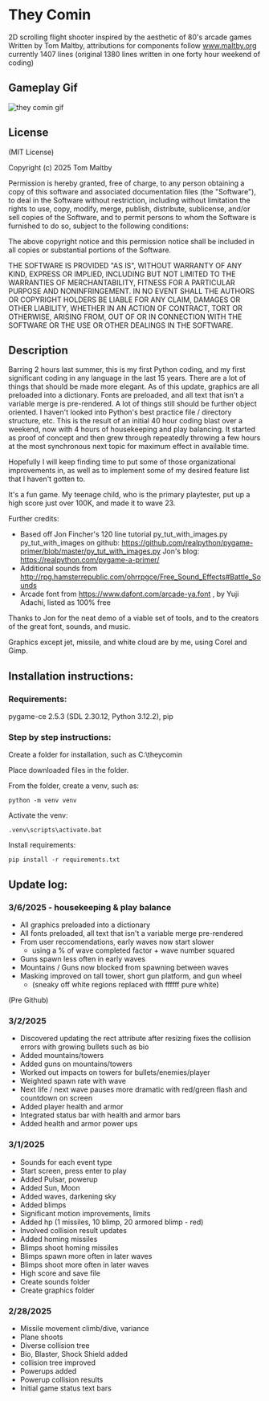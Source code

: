 # They Comin

2D scrolling flight shooter inspired by the aesthetic of 80's arcade games
Written by Tom Maltby, attributions for components follow
www.maltby.org
currently 1407 lines (original 1380 lines written in one forty hour weekend of coding)

## Gameplay Gif

![they comin gif](https://github.com/user-attachments/assets/739a6257-07a0-4942-954c-34ba4292b26a)

## License

(MIT License)

Copyright (c) 2025 Tom Maltby

Permission is hereby granted, free of charge, to any person obtaining a copy
of this software and associated documentation files (the "Software"), to deal
in the Software without restriction, including without limitation the rights
to use, copy, modify, merge, publish, distribute, sublicense, and/or sell
copies of the Software, and to permit persons to whom the Software is
furnished to do so, subject to the following conditions:

The above copyright notice and this permission notice shall be included in all
copies or substantial portions of the Software.

THE SOFTWARE IS PROVIDED "AS IS", WITHOUT WARRANTY OF ANY KIND, EXPRESS OR
IMPLIED, INCLUDING BUT NOT LIMITED TO THE WARRANTIES OF MERCHANTABILITY,
FITNESS FOR A PARTICULAR PURPOSE AND NONINFRINGEMENT. IN NO EVENT SHALL THE
AUTHORS OR COPYRIGHT HOLDERS BE LIABLE FOR ANY CLAIM, DAMAGES OR OTHER
LIABILITY, WHETHER IN AN ACTION OF CONTRACT, TORT OR OTHERWISE, ARISING FROM,
OUT OF OR IN CONNECTION WITH THE SOFTWARE OR THE USE OR OTHER DEALINGS IN THE
SOFTWARE.

## Description

Barring 2 hours last summer, this is my first Python coding, and my first 
significant coding in any language in the last 15 years.  There are a lot of 
things that should be made more elegant.  As of this update, graphics are
all preloaded into a dictionary.  Fonts are preloaded, and all text that isn't 
a variable merge is pre-rendered.  A lot of things still should be further object 
oriented.  I haven't looked into Python's best practice file / directory structure,
etc.  This is the result of an initial 40 hour coding blast over a weekend, now 
with 4 hours of housekeeping and play balancing.  It started as proof of concept and
then grew through repeatedly throwing a few hours at the most synchronous next topic
for maximum effect in available time.  

Hopefully I will keep finding time to put some of those organizational improvements 
in, as well as to implement some of my desired feature list that I haven't gotten to.

It's a fun game.  My teenage child, who is the primary playtester, put up a 
high score just over 100K, and made it to wave 23.

Further credits:
* Based off Jon Fincher's 120 line tutorial py_tut_with_images.py
py_tut_with_images on github: https://github.com/realpython/pygame-primer/blob/master/py_tut_with_images.py
Jon's blog: https://realpython.com/pygame-a-primer/
* Additional sounds from  http://rpg.hamsterrepublic.com/ohrrpgce/Free_Sound_Effects#Battle_Sounds
* Arcade font from https://www.dafont.com/arcade-ya.font , by Yuji Adachi, listed as 100% free

Thanks to Jon for the neat demo of a viable set of tools, and to the creators of the great 
font, sounds, and music.

Graphics except jet, missile, and white cloud are by me, using Corel and Gimp.
 

## Installation instructions:

### Requirements:

pygame-ce 2.5.3 (SDL 2.30.12, Python 3.12.2), pip

### Step by step instructions:

Create a folder for installation, such as C:\theycomin

Place downloaded files in the folder.

From the folder, create a venv, such as:

```
python -m venv venv
```

Activate the venv:

```
.venv\scripts\activate.bat
```

Install requirements:

```
pip install -r requirements.txt
```

## Update log:

### 3/6/2025 - housekeeping & play balance

* All graphics preloaded into a dictionary
* All fonts preloaded, all text that isn't a variable merge pre-rendered
* From user reccomendations, early waves now start slower 
    * using a % of wave completed factor + wave number squared
* Guns spawn less often in early waves
* Mountains / Guns now blocked from spawning between waves
* Masking improved on tall tower, short gun platform, and gun wheel 
    * (sneaky off white regions replaced with ffffff pure white)

(Pre Github)

### 3/2/2025

* Discovered updating the rect attribute after resizing fixes the collision errors with growing bullets such as bio
* Added mountains/towers
* Added guns on mountains/towers
* Worked out impacts on towers for bullets/enemies/player
* Weighted spawn rate with wave
* Next life / next wave pauses more dramatic with red/green flash and countdown on screen
* Added player health and armor
* Integrated status bar with health and armor bars
* Added health and armor power ups

### 3/1/2025

* Sounds for each event type
* Start screen, press enter to play
* Added Pulsar, powerup
* Added Sun, Moon
* Added waves, darkening sky
* Added blimps
* Significant motion improvements, limits
* Added hp (1 missiles, 10 blimp, 20 armored blimp - red)
* Involved collision result updates
* Added homing missiles
* Blimps shoot homing missiles
* Blimps spawn more often in later waves
* Blimps shoot more often in later waves
* High score and save file
* Create sounds folder
* Create graphics folder


### 2/28/2025

* Missile movement climb/dive, variance
* Plane shoots
* Diverse collision tree
* Bio, Blaster, Shock Shield added
* collision tree improved
* Powerups added
* Powerup collision results
* Initial game status text bars


